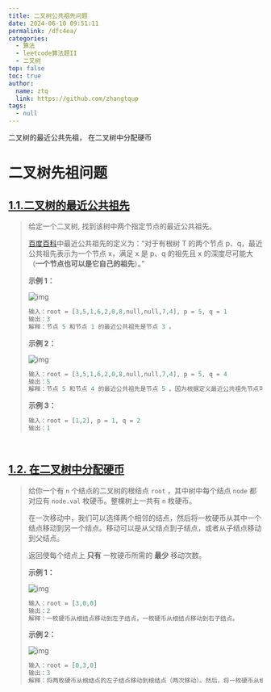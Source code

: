 ```yaml
---
title: 二叉树公共祖先问题
date: 2024-06-10 09:51:11
permalink: /dfc4ea/
categories: 
  - 算法
  - leetcode算法题II
  - 二叉树
top: false
toc: true
author: 
  name: ztq
  link: https://github.com/zhangtqup
tags: 
  - null
---
```


二叉树的最近公共先祖， 在二叉树中分配硬币

<!-- more -->

# 二叉树先祖问题



## [1.1.二叉树的最近公共祖先](https://leetcode.cn/problems/lowest-common-ancestor-of-a-binary-tree/)

> 给定一个二叉树, 找到该树中两个指定节点的最近公共祖先。
>
> [百度百科](https://baike.baidu.com/item/最近公共祖先/8918834?fr=aladdin)中最近公共祖先的定义为：“对于有根树 T 的两个节点 p、q，最近公共祖先表示为一个节点 x，满足 x 是 p、q 的祖先且 x 的深度尽可能大（**一个节点也可以是它自己的祖先**）。”
>
>  
>
> **示例 1：**
>
> ![img](https://zhangtq-blog.oss-cn-hangzhou.aliyuncs.com/content_picture/binarytree.png)
>
> ```python
> 输入：root = [3,5,1,6,2,0,8,null,null,7,4], p = 5, q = 1
> 输出：3
> 解释：节点 5 和节点 1 的最近公共祖先是节点 3 。
> ```
>
> **示例 2：**
>
> ![img](https://zhangtq-blog.oss-cn-hangzhou.aliyuncs.com/content_picture/binarytree.png)
>
> ```python
> 输入：root = [3,5,1,6,2,0,8,null,null,7,4], p = 5, q = 4
> 输出：5
> 解释：节点 5 和节点 4 的最近公共祖先是节点 5 。因为根据定义最近公共祖先节点可以为节点本身。
> ```
>
> **示例 3：**
>
> ```python
> 输入：root = [1,2], p = 1, q = 2
> 输出：1
> ```



<code-group>
  <code-block title="python" active>

  ```python

  ```

  </code-block>

  <code-block title="golang">

  ```go

  ```

  </code-block>
</code-group>



## [1.2. 在二叉树中分配硬币](https://leetcode.cn/problems/distribute-coins-in-binary-tree/)

> 给你一个有 `n` 个结点的二叉树的根结点 `root` ，其中树中每个结点 `node` 都对应有 `node.val` 枚硬币。整棵树上一共有 `n` 枚硬币。
>
> 在一次移动中，我们可以选择两个相邻的结点，然后将一枚硬币从其中一个结点移动到另一个结点。移动可以是从父结点到子结点，或者从子结点移动到父结点。
>
> 返回使每个结点上 **只有** 一枚硬币所需的 **最少** 移动次数。
>
>  
>
> **示例 1：**
>
> ![img](https://zhangtq-blog.oss-cn-hangzhou.aliyuncs.com/content_picture/tree1.png)
>
> ```python
> 输入：root = [3,0,0]
> 输出：2
> 解释：一枚硬币从根结点移动到左子结点，一枚硬币从根结点移动到右子结点。
> ```
>
> **示例 2：**
>
> ![img](https://zhangtq-blog.oss-cn-hangzhou.aliyuncs.com/content_picture/tree2.png)
>
> ```python
> 输入：root = [0,3,0]
> 输出：3
> 解释：将两枚硬币从根结点的左子结点移动到根结点（两次移动）。然后，将一枚硬币从根结点移动到右子结点。
> ```



<code-group>
  <code-block title="python" active>

  ```python

  ```

  </code-block>

  <code-block title="golang">

  ```go

  ```

  </code-block>
</code-group>
